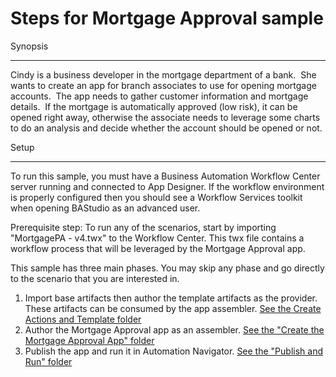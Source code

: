 # Steps for Mortgage Approval sample

Synopsis
___
Cindy is a business developer in the mortgage department of a bank.  She wants to create an app for branch associates to use for opening mortgage accounts.  The app needs to gather customer information and mortgage details.  If the mortgage is automatically approved (low risk), it can be opened right away, otherwise the associate needs to leverage some charts to do an analysis and decide whether the account should be opened or not. 

Setup
___
To run this sample, you must have a Business Automation Workflow Center server running and connected to App Designer. If the workflow environment is properly configured then you should see a Workflow Services toolkit when opening BAStudio as an advanced user.

Prerequisite step: To run any of the scenarios, start by importing "MortgagePA - v4.twx" to the Workflow Center. This twx file contains a workflow process that will be leveraged by the Mortgage Approval app.

This sample has three main phases.  You may skip any phase and go directly to the scenario that you are interested in.
1. Import base artifacts then author the template artifacts as the provider.  These artifacts can be consumed by the app assembler. [See the Create Actions and Template folder](./Create%20Actions%20and%20Template)
2. Author the Mortgage Approval app as an assembler.
   [See the "Create the Mortgage Approval App" folder](./Create%20the%20Mortgage%20Approval%20App)
3. Publish the app and run it in Automation Navigator.
   [See the "Publish and Run" folder](./Publish%20and%20Run)
  
